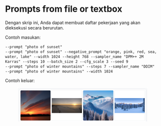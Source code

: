 # Prompts from file or textbox

Dengan skrip ini, Anda dapat membuat daftar pekerjaan yang akan dieksekusi secara berurutan.

Contoh masukan:

```
--prompt "photo of sunset" 
--prompt "photo of sunset" --negative_prompt "orange, pink, red, sea, water, lake" --width 1024 --height 768 --sampler_name "DPM++ 2M Karras" --steps 10 --batch_size 2 --cfg_scale 3 --seed 9
--prompt "photo of winter mountains" --steps 7 --sampler_name "DDIM"
--prompt "photo of winter mountains" --width 1024
```

Contoh keluar:

<figure><img src="../../.gitbook/assets/image (7).png" alt=""><figcaption></figcaption></figure>
